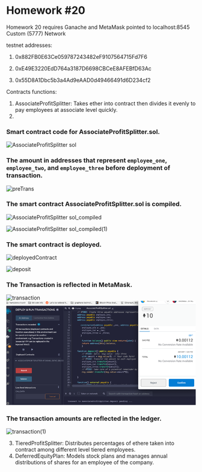 # Homework #20

Homework 20 requires Ganache and MetaMask pointed to localhost:8545
Custom (5777) Network

testnet addresses:
1. 0x882FB0E63Ce059787243482eF9107564715Fd7F6

2. 0xE49E3220EdD764a3187D6698CBCeE8AFEBfD63Ac

3. 0x55D8A1Dbc5b3a4Ad9eAAD0d49466491d6D234cf2


Contracts functions:
1. AssociateProfitSplitter: Takes ether into contract then divides it evenly to pay employees at associate level quickly.
2. 
### Smart contract code for AssociateProfitSplitter.sol.
![AssociateProfitSplitter sol](https://user-images.githubusercontent.com/70610967/109243692-3b5fd980-7792-11eb-8200-366dee37fc99.png)

### The amount in addresses that represent `employee_one`, `employee_two`, and `employee_three` before deployment of transaction.
![preTrans](https://user-images.githubusercontent.com/70610967/109243750-56cae480-7792-11eb-8652-f3d9c356619e.png)

### The smart contract AssociateProfitSplitter.sol is compiled. 
![AssociateProfitSplitter sol_compiled](https://user-images.githubusercontent.com/70610967/109243900-9c87ad00-7792-11eb-94cc-17cdcccf1975.png)

![AssociateProfitSplitter sol_compiled(1)](https://user-images.githubusercontent.com/70610967/109243816-72ce8600-7792-11eb-9ba7-7a0dd64d7f68.png)

### The smart contract is deployed.
![deployedContract](https://user-images.githubusercontent.com/70610967/109243937-ac06f600-7792-11eb-8468-2233fae44e02.png)

![deposit](https://user-images.githubusercontent.com/70610967/109243973-bb863f00-7792-11eb-9f8b-1797cbf26eb0.png)

### The Transaction is reflected in MetaMask.
![transaction](https://user-images.githubusercontent.com/70610967/109244016-ce007880-7792-11eb-9a65-84854c485c47.png)
![Deposit Trasaction](Images/transaction(1).png)

### The transaction amounts are reflected in the ledger.
![transaction(1)](https://user-images.githubusercontent.com/70610967/109244051-db1d6780-7792-11eb-83f1-3e9ebcc1f652.png)

3. TieredProfitSplitter: Distributes percentages of ethere taken into contract among different level tiered employees.
4. DeferredEquityPlan: Models stock plans and manages annual distributions of shares for an employee of the company.
